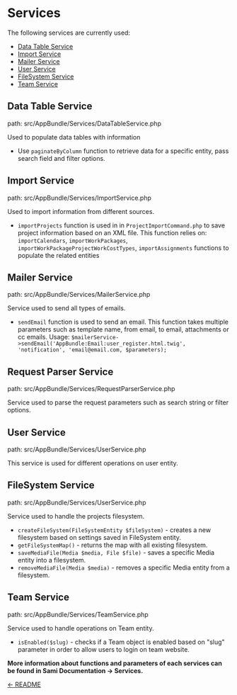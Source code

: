 Services
========

The following services are currently used:

* [Data Table Service](#data-table-service)
* [Import Service](#import-service)
* [Mailer Service](#mailer-service)
* [User Service](#user-service)
* [FileSystem Service](#filesystem-service)
* [Team Service](#team-service)

## Data Table Service
>
path: src/AppBundle/Services/DataTableService.php
>

Used to populate data tables with information

* Use ```paginateByColumn``` function to retrieve data for a specific entity, pass search field and filter options.

## Import Service
>
path: src/AppBundle/Services/ImportService.php
>

Used to import information from different sources.

* ```importProjects``` function is used in in ```ProjectImportCommand.php``` to save project information based on an XML file.
This function relies on: ```importCalendars```,  ```importWorkPackages```, ```importWorkPackageProjectWorkCostTypes```, ```importAssignments``` functions to populate the related entities

## Mailer Service
>
path: src/AppBundle/Services/MailerService.php
>

Service used to send all types of emails.
 
* ```sendEmail``` function is used to send an email. This function takes multiple parameters such as template name, from email, to email, attachments or cc emails.
Usage: `$mailerService->sendEmail('AppBundle:Email:user_register.html.twig', 'notification', 'email@email.com, $parameters);`

## Request Parser Service
>
path: src/AppBundle/Services/RequestParserService.php
>

Service used to parse the request parameters such as search string or filter options.

## User Service
>
path: src/AppBundle/Services/UserService.php
>

This service is used for different operations on user entity.

## FileSystem Service
>
path: src/AppBundle/Services/UserService.php
>

Service used to handle the projects filesystem.

* ```createFileSystem(FileSystemEntity $fileSystem)``` - creates a new filesystem based on settings saved in FileSystem entity.
* ```getFileSystemMap()``` - returns the map with all existing filesystem.
* ```saveMediaFile(Media $media, File $file)``` - saves a specific Media entity into a filesystem.
* ```removeMediaFile(Media $media)``` - removes a specific Media entity from a filesystem.

## Team Service
>
path: src/AppBundle/Services/TeamService.php
>

Service used to handle operations on Team entity.

* ```isEnabled($slug)``` - checks if a Team object is enabled based on "slug" parameter in order to allow users to login on team website.


**More information about functions and parameters of each services can be found in Sami Documentation -> Services.**

[<- README](README.md)
